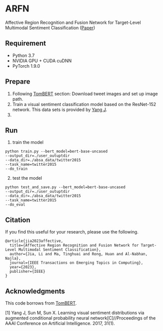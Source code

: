 # ARFN
Affective Region Recognition and Fusion Network for Target-Level Multimodal Sentiment Classification ([Paper]())

## Requirement
- Python 3.7
- NVIDIA GPU + CUDA cuDNN
- PyTorch 1.9.0

## Prepare
1. Following [TomBERT](https://github.com/jefferyYu/TomBERT) section: Download tweet images and set up image path.
2. Train a visual sentiment classification model based on the ResNet-152 network. This data sets is provided by [Yang J](http://47.105.62.179:8081/sentiment_web/datasets/LDL.tar.gz).
3. 

## Run
1. train the model
```
python train.py --bert_model=bert-base-uncased
--output_dir=./user_outuptdir
--data_dir=./absa_data/twitter2015
--task_name=twitter2015
--do_train
```
2. test the model
```
python test_and_save.py --bert_model=bert-base-uncased
--output_dir=./user_outuptdir
--data_dir=./absa_data/twitter2015
--task_name=twitter2015
--do_eval
```


## Citation
If you find this useful for your research, please use the following.

```
@article{jia2023affective,
  title={Affective Region Recognition and Fusion Network for Target-Level Multimodal Sentiment Classification},
  author={Jia, Li and Ma, Tinghuai and Rong, Huan and Al-Nabhan, Najla},
  journal={IEEE Transactions on Emerging Topics in Computing},
  year={2023},
  publisher={IEEE}
}
```

## Acknowledgments
This code borrows from [TomBERT](https://github.com/jefferyYu/TomBERT).

[1] Yang J, Sun M, Sun X. Learning visual sentiment distributions via augmented conditional probability neural network[C]//Proceedings of the AAAI Conference on Artificial Intelligence. 2017, 31(1).
